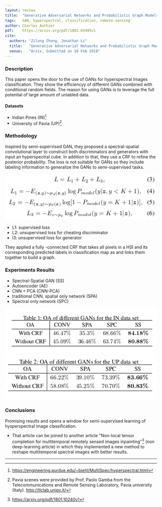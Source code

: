 ```yaml
---
layout: review
title:  "Generative Adversarial Networks and Probabilistic Graph Models for Hyperspectral Image Classification"
tags:   GAN, hyperspectral, classification, remote-sensing
author: Charles Authier
pdf:    https://arxiv.org/pdf/1802.03495v1
cite:
  authors: "Zilong Zhong, Jonathan Li"
  title:   "Generative Adversarial Networks and Probabilistic Graph Models for Hyperspectral Image Classification"
  venue:   "Arxiv, Submitted on 10 Feb 2018"
---
```


### Description
This paper opens the door to the use of GANs for hyperspectral Images classification.
They show the efficiencyy of different GANs combined with conditional random fields. The reason for using GANs is to leverage the full potential of large amount of unlabled data.

#### Datasets
- Indian Pines (IN)[^fn2]
- University of Pavia (UP)[^fn3]

### Methodology
Inspired by semi-supervised GAN, they proposed a spectral-spatial convolutional layer to construct both discriminators and generators with input an hyperspectral cube. In addition to that, they use a CRF to refine the posterior probability. The loss is not suitable for GANs so they include labeling information to generalize the GANs to semi-supervised tasks.

<img src="/deep-learning/images/ganHSI/ganhsi_metho.png" width="600">

- L1: supervised loss
- L2: unsupervised loss for cheating discriminator
- l3: unsupervised loss for generator

They applied a fully -connected CRF that takes all pixels in a HSI and its corresponding predicted labels in classification map as and links them together to build a graph.

### Experiments Results
- Spectral-Spatial GAN (SS)
- Autoencoder (AE)
- CNN + PCA (CNN-PCA)
- traditional CNN, spatial only network (SPA)
- Spectral only network (SPC)

<img src="/deep-learning/images/ganHSI/ganhsi_t1.png" width="600">

<img src="/deep-learning/images/ganHSI/ganhsi_t2.png" width="600">

### Conclusions
Promising results and opens a window for semi-supervised learning of hysperspectral image classification.
* That article can be joined to another article "Non-local tensor completion for multitemporal remotely sensed images inpainting"[^fn] (non deep-learning article) in which they implemented a new method to reshape multitemporal spectral images with better results.

***

[^fn]: https://arxiv.org/pdf/1801.10240v1
[^fn2]: https://engineering.purdue.edu/~biehl/MultiSpec/hyperspectral.html
[^fn3]: Pavia scenes were provided by Prof. Paolo Gamba from the Telecommunications and Remote Sensing Laboratory, Pavia university (Italy). http://tlclab.unipv.it/
